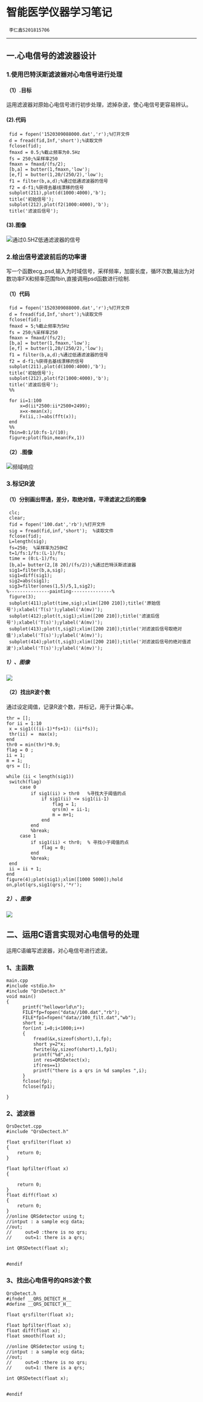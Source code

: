 # 智能医学仪器学习笔记
     李仁鑫S201815706
---
## 一.心电信号的滤波器设计
### 1.使用巴特沃斯滤波器对心电信号进行处理
#### （1）.目标
运用滤波器对原始心电信号进行初步处理，滤掉杂波，使心电信号更容易辨认。

#### (2).代码
```
 fid = fopen('1520309088000.dat','r');%打开文件
 d = fread(fid,Inf,'short');%读取文件
 fclose(fid);
 fmaxd = 0.5;%截止频率为0.5Hz
 fs = 250;%采样率250
 fmaxn = fmaxd/(fs/2);
 [b,a] = butter(1,fmaxn,'low');
 [e,f] = butter(1,20/(250/2),'low');
 f1 = filter(b,a,d);%通过低通滤波器的信号
 f2 = d-f1;%获得去基线漂移的信号
 subplot(211),plot(d(1000:4000),'b');
 title('初始信号');
 subplot(212),plot(f2(1000:4000),'b');
 title('滤波后信号');

```
#### (3).图像

![通过0.5HZ低通滤波器的信号](https://github.com/guangyubin/SmartHealth/blob/master/2018/students/S201815706/image/untitled1.jpg)


### 2.绘出信号滤波前后的功率谱

写一个函数ecg_psd,输入为时域信号，采样频率，加窗长度，循环次数,输出为对数功率FX和频率范围fbin,直接调用psd函数进行绘制.

#### （1）代码
```
 fid = fopen('1520309088000.dat','r');%打开文件
 d = fread(fid,Inf,'short');%读取文件
 fclose(fid);
 fmaxd = 5;%截止频率为5Hz
 fs = 250;%采样率250
 fmaxn = fmaxd/(fs/2);
 [b,a] = butter(1,fmaxn,'low');
 [e,f] = butter(1,20/(250/2),'low');
 f1 = filter(b,a,d);%通过低通滤波器的信号
 f2 = d-f1;%获得去基线漂移的信号
 subplot(211),plot(d(1000:4000),'b');
 title('初始信号');
 subplot(212),plot(f2(1000:4000),'b');
 title('滤波后信号');
 %%
 
 for ii=1:100
     x=d(ii*2500:ii*2500+2499);
     x=x-mean(x);
     Fx(ii,:)=abs(fft(x));
 end
 %%
 fbin=0:1/10:fs-1/(10);
 figure;plot(fbin,mean(Fx,1))
 ```
	
#### （2）.图像

![频域响应](https://github.com/guangyubin/SmartHealth/blob/master/2018/students/S201815706/image/untitled2.jpg)
  
### 3.标记R波
#### （1）分别画出带通，差分，取绝对值，平滑滤波之后的图像
```
 clc;
 clear;
 fid = fopen('100.dat','rb');%打开文件
 sig = fread(fid,inf,'short');  %读取文件
 fclose(fid);  
 L=length(sig);  
 fs=250;  %采样率为250HZ
 t=1/fs:1/fs:(L-1)/fs;
 time = (0:L-1)/fs;
 [b,a]= butter(2,[8 20]/(fs/2));%通过巴特沃斯滤波器
 sig1=filter(b,a,sig);
 sig1=diff(sig1); 
 sig2=abs(sig1); 
 sig3=filter(ones(1,5)/5,1,sig2);
%---------------painting---------------%
 figure(3);
 subplot(411);plot(time,sig);xlim([200 210]);title('原始信号');xlabel('T(s)');ylabel('A(mv)');
 subplot(412);plot(t,sig1);xlim([200 210]);title('滤波后信号');xlabel('T(s)');ylabel('A(mv)');
 subplot(413);plot(t,sig2);xlim([200 210]);title('对滤波后信号取绝对值');xlabel('T(s)');ylabel('A(mv)');
 subplot(414);plot(t,sig3);xlim([200 210]);title('对滤波后信号的绝对值滤波');xlabel('T(s)');ylabel('A(mv)');
```
##### 1）、图像

![](https://github.com/guangyubin/SmartHealth/blob/master/2018/students/S201815706/image/R.jpg)


#### （2）找出R波个数
   通过设定阈值，记录R波个数，并标记，用于计算心率。
   
   ``` 
thr = [];
for ii = 1:10
    x = sig1(((ii-1)*fs+1): (ii*fs));
    thr(ii) =  max(x);
end
thr0 = min(thr)*0.9;
flag = 0 ;
ii = 1;
m = 1;
qrs = [];

while (ii < length(sig1))
    switch(flag)
        case 0
            if sig1(ii) > thr0   %寻找大于阈值的点
                if sig1(ii) <= sig1(ii-1)
                    flag = 1;
                    qrs(m) = ii-1;
                    m = m+1;
                end
            end
            %break;          
        case 1
            if sig1(ii) < thr0;  % 寻找小于阈值的点
                flag = 0;                
            end
            %break;
    end
    ii = ii + 1;
end
figure(4);plot(sig1);xlim([1000 5000]);hold on,plot(qrs,sig1(qrs),'*r');
```
##### 2）、图像
   
![](https://github.com/guangyubin/SmartHealth/blob/master/2018/students/S201815706/image/FIND%20R.jpg)   
   
   
## 二、运用C语言实现对心电信号的处理   
   运用C语编写滤波器，对心电信号进行滤波。

### 1、主函数

```
main.cpp
#include <stdio.h>
#include "QrsDetect.h"
void main()
{
      printf("helloworld\n");
      FILE*fp=fopen("data//100.dat","rb");
	  FILE*fp1=fopen("data//100_filt.dat","wb");
	  short x;
	  for(int i=0;i<1000;i++)
	  {
		  fread(&x,sizeof(short),1,fp);
		  short y=2*x;
		  fwrite(&y,sizeof(short),1,fp1);
		  printf("%d",x);
		  int res=QRSDetect(x);
		  if(res==1)
		  printf("there is a qrs in %d samples ",i);
	  }
	  fclose(fp);
	  fclose(fp1);

} 
```
### 2、滤波器
```
QrsDectet.cpp
#include "QrsDectect.h"

float qrsfilter(float x)
{
	return 0;
}

float bpfilter(float x)
{

	return 0;
}
float diff(float x)
{
	return 0;
}
//online QRSdetector using t;
//intput : a sample ecg data;
//out;
//     out=0 :there is no qrs;
//     out=1: there is a qrs;

int QRSDetect(float x);


#endif
```

### 3、找出心电信号的QRS波个数

```
QrsDetect.h
#ifndef __QRS_DETECT_H__
#define __QRS_DETECT_H__

float qrsfilter(float x);

float bpfilter(float x);
float diff(float x);
float smooth(float x);

//online QRSdetector using t;
//intput : a sample ecg data;
//out;
//     out=0 :there is no qrs;
//     out=1: there is a qrs;

int QRSDetect(float x);


#endif

```
